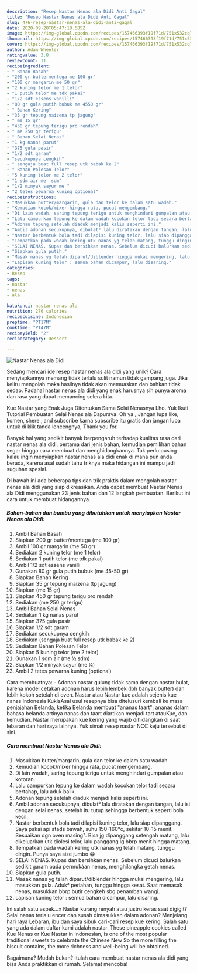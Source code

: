 ```yaml
---
description: "Resep Nastar Nenas ala Didi Anti Gagal"
title: "Resep Nastar Nenas ala Didi Anti Gagal"
slug: 476-resep-nastar-nenas-ala-didi-anti-gagal
date: 2020-09-28T05:47:18.585Z
image: https://img-global.cpcdn.com/recipes/157466393f19f71d/751x532cq70/nastar-nenas-ala-didi-foto-resep-utama.jpg
thumbnail: https://img-global.cpcdn.com/recipes/157466393f19f71d/751x532cq70/nastar-nenas-ala-didi-foto-resep-utama.jpg
cover: https://img-global.cpcdn.com/recipes/157466393f19f71d/751x532cq70/nastar-nenas-ala-didi-foto-resep-utama.jpg
author: Adam Wheeler
ratingvalue: 3.8
reviewcount: 11
recipeingredient:
- " Bahan Basah"
- "200 gr buttermentega me 100 gr"
- "100 gr margarin me 50 gr"
- "2 kuning telor me 1 telor"
- "1 putih telor me tdk pakai"
- "1/2 sdt essens vanilli"
- "80 gr gula putih bubuk me 4550 gr"
- " Bahan Kering"
- "35 gr tepung maizena tp jagung"
- " me 15 gr"
- "450 gr tepung terigu pro rendah"
- " me 250 gr terigu"
- " Bahan Selai Nenas"
- "1 kg nanas parut"
- "375 gula pasir"
- "1/2 sdt garam"
- "secukupnya cengkih"
- " sengaja buat full resep utk babak ke 2"
- " Bahan Polesan Telor"
- "5 kuning telor me 2 telor"
- "1 sdm air me  sdm"
- "1/2 minyak sayur me "
- "2 tetes pewarna kuning optional"
recipeinstructions:
- "Masukkan butter/margarin, gula dan telor ke dalam satu wadah."
- "Kemudian kocok/mixer hingga rata, pucat mengembang."
- "Di lain wadah, saring tepung terigu untuk menghindari gumpalan atau kotoran."
- "Lalu campurkan tepung ke dalam wadah kocokan telor tadi secara bertahap, lalu aduk balik."
- "Adonan tepung setelah diaduk menjadi kalis seperti ini."
- "Ambil adonan secukupnya, dibulat² lalu diratakan dengan tangan, lalu isi dengan selai nenas, setelah itu tutup sehingga berbentuk seperti bola kecil."
- "Nastar berbentuk bola tadi dilapisi kuning telor, lalu siap dipanggang. Saya pakai api atads bawah, suhu 150-160°c, sekitar 10-15 menit. Sesuaikan dgn oven masing². Bisa jg dipanggang setengah matang, lalu dikeluarkan utk diolesi telor, lalu panggang lg bbrp menit hingga matang."
- "Tempatkan pada wadah kering utk nanas yg telah matang, tunggu dingin. Punya saya size jumbo 😁"
- "SELAI NENAS. Kupas dan bersihkan nenas. Sebelum dicuci balurkan sedikit garam pada permukàan nenas, menghilangka getah nenas."
- "Siapkan gula putih."
- "Masak nanas yg telah diparut/diblender hingga mukai mengering, lalu masukkan gula. Aduk² perlahan, tunggu hingga kesat. Saat memasak nenas, masukkan bbrp butir cengkeh sbg penambah wangi."
- "Lapisan kuning telor : semua bahan dicampur, lalu disaring."
categories:
- Resep
tags:
- nastar
- nenas
- ala

katakunci: nastar nenas ala 
nutrition: 270 calories
recipecuisine: Indonesian
preptime: "PT17M"
cooktime: "PT47M"
recipeyield: "2"
recipecategory: Dessert

---
```



![Nastar Nenas ala Didi](https://img-global.cpcdn.com/recipes/157466393f19f71d/751x532cq70/nastar-nenas-ala-didi-foto-resep-utama.jpg)

Sedang mencari ide resep nastar nenas ala didi yang unik? Cara menyiapkannya memang tidak terlalu sulit namun tidak gampang juga. Jika keliru mengolah maka hasilnya tidak akan memuaskan dan bahkan tidak sedap. Padahal nastar nenas ala didi yang enak harusnya sih punya aroma dan rasa yang dapat memancing selera kita.

Kue Nastar yang Enak Juga Ditentukan Sama Selai Nenasnya Lho. Yuk Ikuti Tutorial Pembuatan Selai Nenas ala Dapurava. Oh ya ,,Jangan lupa like, komen, shere , and subscribe karna subscribe itu gratis dan jangan lupa untuk di klik tanda loncengnya, Thank you for.

Banyak hal yang sedikit banyak berpengaruh terhadap kualitas rasa dari nastar nenas ala didi, pertama dari jenis bahan, kemudian pemilihan bahan segar hingga cara membuat dan menghidangkannya. Tak perlu pusing kalau ingin menyiapkan nastar nenas ala didi enak di mana pun anda berada, karena asal sudah tahu triknya maka hidangan ini mampu jadi suguhan spesial.


Di bawah ini ada beberapa tips dan trik praktis dalam mengolah nastar nenas ala didi yang siap dikreasikan. Anda dapat membuat Nastar Nenas ala Didi menggunakan 23 jenis bahan dan 12 langkah pembuatan. Berikut ini cara untuk membuat hidangannya.

<!--inarticleads1-->

##### Bahan-bahan dan bumbu yang dibutuhkan untuk menyiapkan Nastar Nenas ala Didi:

1. Ambil  Bahan Basah
1. Siapkan 200 gr butter/mentega (me 100 gr)
1. Ambil 100 gr margarin (me 50 gr)
1. Sediakan 2 kuning telor (me 1 telor)
1. Sediakan 1 putih telor (me tdk pakai)
1. Ambil 1/2 sdt essens vanilli
1. Gunakan 80 gr gula putih bubuk (me 45-50 gr)
1. Siapkan  Bahan Kering
1. Siapkan 35 gr tepung maizena (tp jagung)
1. Siapkan  (me 15 gr)
1. Siapkan 450 gr tepung terigu pro rendah
1. Sediakan  (me 250 gr terigu)
1. Ambil  Bahan Selai Nenas
1. Sediakan 1 kg nanas parut
1. Siapkan 375 gula pasir
1. Siapkan 1/2 sdt garam
1. Sediakan secukupnya cengkih
1. Sediakan  (sengaja buat full resep utk babak ke 2)
1. Sediakan  Bahan Polesan Telor
1. Siapkan 5 kuning telor (me 2 telor)
1. Gunakan 1 sdm air (me ½ sdm)
1. Siapkan 1/2 minyak sayur (me ¼)
1. Ambil 2 tetes pewarna kuning (optional)


Cara membuatnya: - Adonan nastar gulung tidak sama dengan nastar bulat, karena model cetakan adonan harus lebih lembek (lbh banyak butter) dan lebih kokoh setelah di oven. Nastar atau Nastar kue adalah sejenis kue nanas Indonesia KukisAsal usul resepnya bisa ditelusuri kembali ke masa penjajahan Belanda, ketika Belanda membuat &#34;ananas taart&#34;; ananas dalam bahasa belanda artinya nanas dan taart diartikan menjadi tart atauKue, dan kemudian. Nastar merupakan kue kering yang wajib dihidangkan di saat lebaran dan hari raya lainnya. Yuk simak resep nastar NCC keju tersebut di sini. 

<!--inarticleads2-->

##### Cara membuat Nastar Nenas ala Didi:

1. Masukkan butter/margarin, gula dan telor ke dalam satu wadah.
1. Kemudian kocok/mixer hingga rata, pucat mengembang.
1. Di lain wadah, saring tepung terigu untuk menghindari gumpalan atau kotoran.
1. Lalu campurkan tepung ke dalam wadah kocokan telor tadi secara bertahap, lalu aduk balik.
1. Adonan tepung setelah diaduk menjadi kalis seperti ini.
1. Ambil adonan secukupnya, dibulat² lalu diratakan dengan tangan, lalu isi dengan selai nenas, setelah itu tutup sehingga berbentuk seperti bola kecil.
1. Nastar berbentuk bola tadi dilapisi kuning telor, lalu siap dipanggang. Saya pakai api atads bawah, suhu 150-160°c, sekitar 10-15 menit. Sesuaikan dgn oven masing². Bisa jg dipanggang setengah matang, lalu dikeluarkan utk diolesi telor, lalu panggang lg bbrp menit hingga matang.
1. Tempatkan pada wadah kering utk nanas yg telah matang, tunggu dingin. Punya saya size jumbo 😁
1. SELAI NENAS. Kupas dan bersihkan nenas. Sebelum dicuci balurkan sedikit garam pada permukàan nenas, menghilangka getah nenas.
1. Siapkan gula putih.
1. Masak nanas yg telah diparut/diblender hingga mukai mengering, lalu masukkan gula. Aduk² perlahan, tunggu hingga kesat. Saat memasak nenas, masukkan bbrp butir cengkeh sbg penambah wangi.
1. Lapisan kuning telor : semua bahan dicampur, lalu disaring.


Ini salah satu aspek…» Nastar kurang renyah atau justru keras saat digigit? Selai nanas terlalu encer dan susah dimasukkan dalam adonan? Menjelang hari raya Lebaran, ibu dan saya sibuk cari-cari resep kue kering. Salah satu yang ada dalam daftar kami adalah nastar. These pineapple cookies called Kue Nenas or Kue Nastar in Indonesian, is one of the most popular traditional sweets to celebrate the Chinese New So the more filling the biscuit contains, the more richness and well-being will be obtained. 

Bagaimana? Mudah bukan? Itulah cara membuat nastar nenas ala didi yang bisa Anda praktikkan di rumah. Selamat mencoba!

